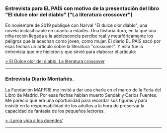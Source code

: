 ### Entrevista para EL PAÍS con motivo de la presentación del libro "El dulce olor del diablo" ("La literatura crossover")


En noviembre de 2019 publiqué con Narval "El dulce olor diablo", una novela  inclasificable en cuanto a edades. Una historia dura, en la que una niña recién llegada a la adolescencia percibe real y metafóricamente los peligros que la acechan como joven, como mujer. El  diario EL PAÍS sacó por esas fechas un artículo sobre la literatura "crossover". Y esta fue la entrevista que me hicieron y que sirvió para elaborar el artículo:

[> El Dulce olor del diablo. La literatura crossover](/conferencias/dodd_entrevista)

* * *

### Entrevista Diario Montañés.



La Fundación MAPFRE me invitó a dar una charla en el marco de la Feria del
Libro de Madrid. Por esas fechas habían muerto Sendak y Carlos Fuentes. Me
pareció que era una oportunidad para recordar sus figuras y para insistir en
la responsabilidad de los adultos a la hora de preservar la capacidad de
fantasía de los pequeños lectores.

[> ¡Larga vida a los duendes’](/conferencias/diariomontanés)

---
